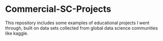 # Commercial-SC-Projects
This repository includes some examples of educational projects I went through, built on data sets collected from global data science communities like kaggle.
